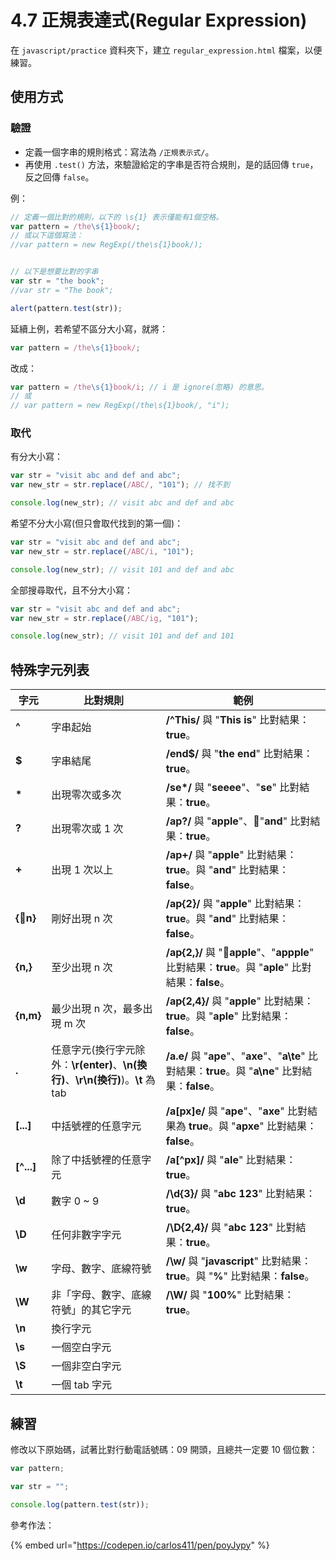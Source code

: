 # 4.7 正規表達式(Regular Expression)

在 `javascript/practice` 資料夾下，建立 `regular_expression.html` 檔案，以便練習。



## 使用方式



### 驗證

* 定義一個字串的規則格式：寫法為 `/正規表示式/`。
* 再使用 `.test()` 方法，來驗證給定的字串是否符合規則，是的話回傳 `true`，反之回傳 `false`。

例：

```javascript
// 定義一個比對的規則，以下的 \s{1} 表示僅能有1個空格。
var pattern = /the\s{1}book/;
// 或以下這個寫法：
//var pattern = new RegExp(/the\s{1}book/);


// 以下是想要比對的字串
var str = "the book";
//var str = "The book";

alert(pattern.test(str));
```

延續上例，若希望不區分大小寫，就將：

```javascript
var pattern = /the\s{1}book/;
```

改成：

```javascript
var pattern = /the\s{1}book/i; // i 是 ignore(忽略) 的意思。
// 或
// var pattern = new RegExp(/the\s{1}book/, "i");
```





### 取代

有分大小寫：

```javascript
var str = "visit abc and def and abc";
var new_str = str.replace(/ABC/, "101"); // 找不到

console.log(new_str); // visit abc and def and abc
```



希望不分大小寫(但只會取代找到的第一個)：

```javascript
var str = "visit abc and def and abc";
var new_str = str.replace(/ABC/i, "101");

console.log(new_str); // visit 101 and def and abc
```



全部搜尋取代，且不分大小寫：

```javascript
var str = "visit abc and def and abc";
var new_str = str.replace(/ABC/ig, "101");

console.log(new_str); // visit 101 and def and 101
```



## 特殊字元列表

| 字元          | 比對規則                                                            | 範例                                                                                    |
| ----------- | --------------------------------------------------------------- | ------------------------------------------------------------------------------------- |
| **^**       | 字串起始                                                            | **/^This/** 與 "**This is**" 比對結果：**true**。                                            |
| **$**       | 字串結尾                                                            | **/end$/** 與 "**the end**" 比對結果：**true**。                                             |
| **\***      | 出現零次或多次                                                         | **/se\*/** 與 "**seeee**"、"**se**" 比對結果：**true**。                                      |
| **?**       | 出現零次或 1 次                                                       | **/ap?/** 與 "**apple**"、"**and**" 比對結果：**true**。                                     |
| **+**       | 出現 1 次以上                                                        | **/ap+/** 與 "**apple**" 比對結果：**true**。與 "**and**" 比對結果：**false**。                     |
| **{n}**    | 剛好出現 n 次                                                        | **/ap{2}/** 與 "**apple**" 比對結果：**true**。與 "**and**" 比對結果：**false**。                   |
| **{n,}**    | 至少出現 n 次                                                        | **/ap{2,}/** 與 "**apple**"、"**appple**" 比對結果：**true**。與 "**aple**" 比對結果：**false**。   |
| **{n,m}**   | 最少出現 n 次，最多出現 m 次                                               | **/ap{2,4}/** 與 "**apple**" 比對結果：**true**。與 "**aple**" 比對結果：**false**。                |
| **.**       | 任意字元(換行字元除外：**\r(enter)**、**\n(換行)**、**\r\n(換行)**)。**\t** 為 tab | **/a.e/** 與 "**ape**"、"**axe**"、"**a\te**" 比對結果：**true**。與 "**a\ne**" 比對結果：**false**。 |
| **\[...]**  | 中括號裡的任意字元                                                       | **/a\[px]e/** 與 "**ape**"、"**axe**" 比對結果為 **true**。與 "**apxe**" 比對結果：**false**。       |
| **\[^...]** | 除了中括號裡的任意字元                                                     | **/a\[^px]/** 與 "**ale**" 比對結果：**true**。                                              |
| **\d**      | 數字 0 \~ 9                                                       | **/\d{3}/** 與 "**abc 123**" 比對結果：**true**。                                            |
| **\D**      | 任何非數字字元                                                         | **/\D{2,4}/** 與 "**abc 123**" 比對結果：**true**。                                          |
| **\w**      | 字母、數字、底線符號                                                      | **/\w/** 與 "**javascript**" 比對結果：**true**。與 "**%**" 比對結果：**false**。                   |
| **\W**      | 非「字母、數字、底線符號」的其它字元                                              | **/\W/** 與 "**100%**" 比對結果：**true**。                                                  |
| **\n**      | 換行字元                                                            |                                                                                       |
| **\s**      | 一個空白字元                                                          |                                                                                       |
| **\S**      | 一個非空白字元                                                         |                                                                                       |
| **\t**      | 一個 tab 字元                                                       |                                                                                       |





## 練習

修改以下原始碼，試著比對行動電話號碼：09 開頭，且總共一定要 10 個位數：

```javascript
var pattern;

var str = "";

console.log(pattern.test(str));
```





參考作法：

{% embed url="https://codepen.io/carlos411/pen/poyJypy" %}

